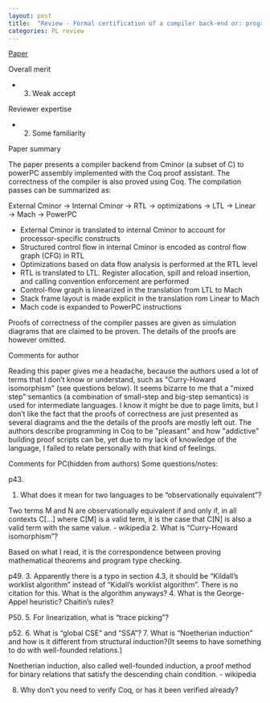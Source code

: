 ```yaml
---
layout: post
title:  "Review - Formal certification of a compiler back-end or: programming a compiler with a proof assistant"
categories: PL review
---
```


[Paper](https://doi.org/10.1145/1111037.1111042)

Overall merit
- 3. Weak accept

Reviewer expertise
- 2. Some familiarity

Paper summary

The paper presents a compiler backend from Cminor (a subset of C) to powerPC assembly implemented with the Coq proof assistant. The correctness of the compiler is also proved using Coq. The compilation passes can be summarized as:

External Cminor → Internal Cminor → RTL → optimizations → LTL → Linear → Mach → PowerPC

* External Cminor is translated to internal Cminor to account for processor-specific constructs
* Structured control flow in internal Cminor is encoded as control flow graph (CFG) in RTL
* Optimizations based on data flow analysis is performed at the RTL level
* RTL is translated to LTL. Register allocation, spill and reload insertion, and calling convention enforcement are performed
* Control-flow graph is linearized in the translation from LTL to Mach
* Stack frame layout is made explicit in the translation rom Linear to Mach
* Mach code is expanded to PowerPC instructions

Proofs of correctness of the compiler passes are given as simulation diagrams that are claimed to be proven. The details of the proofs are however omitted.

Comments for author

Reading this paper gives me a headache, because the authors used a lot of terms that I don’t know or understand, such as "Curry-Howard isomorphism" (see questions below). It seems bizarre to me that a "mixed step" semantics (a combination of small-step and big-step semantics) is used for intermediate languages. I know it might be due to page limits, but I don’t like the fact that the proofs of correctness are just presented as several diagrams and the the details of the proofs are mostly left out. The authors describe programming in Coq to be "pleasant" and how "addictive" building proof scripts can be, yet due to my lack of knowledge of the language, I failed to relate personally with that kind of feelings.

Comments for PC(hidden from authors)
Some questions/notes:

p43.
1. What does it mean for two languages to be “observationally equivalent”?

Two terms M and N are observationally equivalent if and only if, in all contexts C[...] where C[M] is a valid term, it is the case that C[N] is also a valid term with the same value. - wikipedia
2. What is “Curry-Howard isomorphism”?

Based on what I read, it is the correspondence between proving mathematical theorems and program type checking.

p49.
3. Apparently there is a typo in section 4.3, it should be “Kildall’s worklist algorithm” instead of
“Kidall’s worklist algorithm”. There is no citation for this. What is the algorithm anyways?
4. What is the George-Appel heuristic? Chaitin’s rules?

P50.
5. For linearization, what is “trace picking”?

p52.
6. What is “global CSE” and “SSA”?
7. What is “Noetherian induction” and how is it different from structural induction?(It seems to have something to do with well-founded relations.)

Noetherian induction, also called well-founded induction, a proof method for binary relations that satisfy the descending chain condition. - wikipedia

8. Why don’t you need to verify Coq, or has it been verified already?
